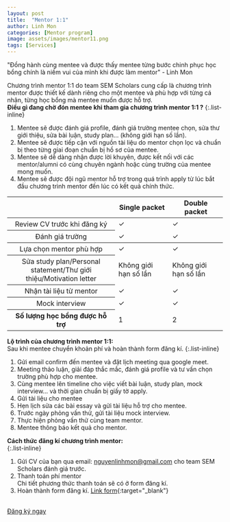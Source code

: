 ```yaml
---
layout: post
title:  "Mentor 1:1"
author: Linh Mon
categories: [Mentor program]
image: assets/images/mentor11.png
tags: [Services]
---
```

"Đồng hành cùng mentee và được thấy mentee từng bước chinh phục học bổng chính là niềm vui của mình khi được làm mentor" - Linh Mon

Chương trình mentor 1:1 do team SEM Scholars cung cấp là chương trình mentor được thiết kế dành riêng cho một mentee và phù hợp với từng cá nhân, từng học bổng mà mentee muốn được hỗ trợ. 
<br>
**Điều gì đang chờ đón mentee khi tham gia chương trình mentor 1:1 ?**
{:.list-inline}
1. Mentee sẽ được đánh giá profile, đánh giá trường mentee chọn, sửa thư giới thiệu, sửa bài luận, study plan... (không giới hạn số lần).
2. Mentee sẽ được tiếp cận với nguồn tài liệu do mentor chọn lọc và chuẩn bị theo từng giai đoạn chuẩn bị hồ sơ của mentee. 
3. Mentee sẽ dễ dàng nhận được lời khuyên, được kết nối với các mentor/alumni có cùng chuyên ngành hoặc cùng trường của mentee mong muốn. 
4. Mentee sẽ được đội ngũ mentor hỗ trợ trong quá trình apply từ lúc bắt đầu chương trình mentor đến lúc có kết quả chính thức.

 <div class="table-responsive">
      <table class="table text-center">
        <thead>
          <tr>
            <th style="width: 50%;"></th>
            <th style="width: 25%;">Single packet</th>
            <th style="width: 25%;">Double packet</th>
          </tr>
        </thead>
        <tbody>
          <tr>
            <th scope="row" class="text-start" style="font-weight: normal">Review CV trước khi đăng ký</th>
            <td>&#10003;</td>
            <td>&#10003;</td>
          </tr>
          <tr>
            <th scope="row" class="text-start" style="font-weight: normal">Đánh giá trường</th>
            <td>&#10003;</td>
            <td>&#10003;</td>
          </tr>
        </tbody>
        <tbody>
          <tr>
            <th scope="row" class="text-start" style="font-weight: normal">Lựa chọn mentor phù hợp</th>
            <td>&#10003;</td>
            <td>&#10003;</td>
          </tr>
          <tr>
            <th scope="row" class="text-start" style="font-weight: normal">Sửa study plan/Personal statement/Thư giới thiệu/Motivation letter</th>
            <td>Không giới hạn số lần</td>
            <td>Không giới hạn số lần</td>
          </tr>
          <tr>
            <th scope="row" class="text-start" style="font-weight: normal">Nhận tài liệu từ mentor</th>
            <td>&#10003;</td>
            <td>&#10003;</td>
          </tr>
          <tr>
            <th scope="row" class="text-start" style="font-weight: normal">Mock interview</th>
            <td>&#10003;</td>
            <td>&#10003;</td>
          </tr>
          <tr>
            <th scope="row" class="text-start">Số lượng học bổng được hỗ trợ</th>
            <td>1</td>
            <td>2</td>
          </tr>
        </tbody>
      </table>
    </div>

**Lộ trình của chương trình mentor 1:1:** 
<br />Sau khi mentee chuyển khoản phí và hoàn thành form đăng kí. 
{:.list-inline}
1. Gửi email confirm đến mentee và đặt lịch meeting qua google meet.
2. Meeting thảo luận, giải đáp thắc mắc, đánh giá profile và tư vấn chọn trường phù hợp cho mentee.
3. Cùng mentee lên timeline cho việc viết bài luận, study plan, mock interview... và thời gian chuẩn bị giấy tờ apply.
4. Gửi tài liệu cho mentee
5. Hẹn lịch sửa các bài essay và gửi tài liệu hỗ trợ cho mentee. 
6. Trước ngày phỏng vấn thử, gửi tài liệu mock interview. 
7. Thực hiện phỏng vấn thử cùng team mentor. 
8. Mentee thông báo kết quả cho mentor. 

**Cách thức đăng kí chương trình mentor:**  
{:.list-inline}
1. Gửi CV của bạn qua email: nguyenlinhmon@gmail.com cho team SEM Scholars đánh giá trước.
2. Thanh toán phí mentor 
<br/> Chi tiết phương thức thanh toán sẽ có ở form đăng kí. 
3. Hoàn thành form đăng kí. [Link form](https://forms.gle/vb5613wWEQbNrDnU6){:target="_blank"}
<br>
<a href="https://forms.gle/vb5613wWEQbNrDnU6" target= "_blank" class="btn btn-primary">Đăng ký ngay</a>